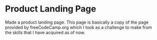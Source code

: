 # Product Landing Page
Made a product landing page.
This page is basically a copy of the page provided by freeCodeCamp.org which I took as a challenge to make from the skills that I have acquired as of now.